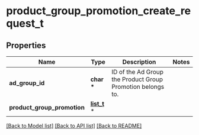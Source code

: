 # product_group_promotion_create_request_t

## Properties
Name | Type | Description | Notes
------------ | ------------- | ------------- | -------------
**ad_group_id** | **char \*** | ID of the Ad Group the Product Group Promotion belongs to. | 
**product_group_promotion** | [**list_t**](product_group_promotion_create_request_element.md) \* |  | 

[[Back to Model list]](../README.md#documentation-for-models) [[Back to API list]](../README.md#documentation-for-api-endpoints) [[Back to README]](../README.md)


